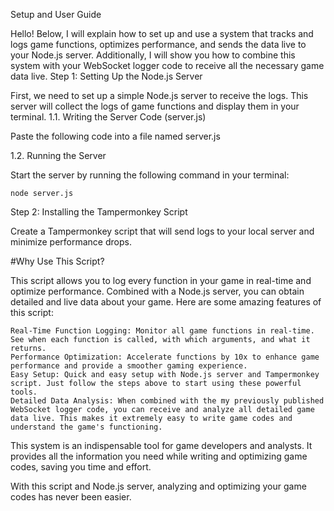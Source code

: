 Setup and User Guide

Hello! Below, I will explain how to set up and use a system that tracks and logs game functions, optimizes performance, and sends the data live to your Node.js server. Additionally, I will show you how to combine this system with your WebSocket logger code to receive all the necessary game data live.
Step 1: Setting Up the Node.js Server

First, we need to set up a simple Node.js server to receive the logs. This server will collect the logs of game functions and display them in your terminal.
1.1. Writing the Server Code (server.js)

Paste the following code into a file named server.js

1.2. Running the Server

Start the server by running the following command in your terminal:

    node server.js

Step 2: Installing the Tampermonkey Script

Create a Tampermonkey script that will send logs to your local server and minimize performance drops.

#Why Use This Script?

This script allows you to log every function in your game in real-time and optimize performance. Combined with a Node.js server, you can obtain detailed and live data about your game. Here are some amazing features of this script:

    Real-Time Function Logging: Monitor all game functions in real-time. See when each function is called, with which arguments, and what it returns.
    Performance Optimization: Accelerate functions by 10x to enhance game performance and provide a smoother gaming experience.
    Easy Setup: Quick and easy setup with Node.js server and Tampermonkey script. Just follow the steps above to start using these powerful tools.
    Detailed Data Analysis: When combined with the my previously published WebSocket logger code, you can receive and analyze all detailed game data live. This makes it extremely easy to write game codes and understand the game's functioning.

This system is an indispensable tool for game developers and analysts. It provides all the information you need while writing and optimizing game codes, saving you time and effort.

With this script and Node.js server, analyzing and optimizing your game codes has never been easier.
